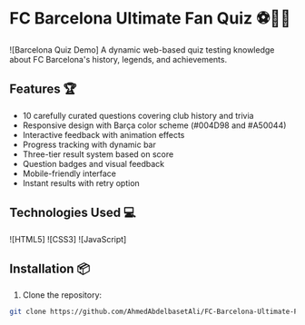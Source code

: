 # FC Barcelona Ultimate Fan Quiz ⚽🔵🔴

![Barcelona Quiz Demo] 
A dynamic web-based quiz testing knowledge about FC Barcelona's history, legends, and achievements.

## Features 🏆
- 10 carefully curated questions covering club history and trivia
- Responsive design with Barça color scheme (#004D98 and #A50044)
- Interactive feedback with animation effects
- Progress tracking with dynamic bar
- Three-tier result system based on score
- Question badges and visual feedback
- Mobile-friendly interface
- Instant results with retry option

## Technologies Used 💻
![HTML5]
![CSS3]
![JavaScript]

## Installation 📦
1. Clone the repository:
```bash
git clone https://github.com/AhmedAbdelbasetAli/FC-Barcelona-Ultimate-Fan-Quiz.git
